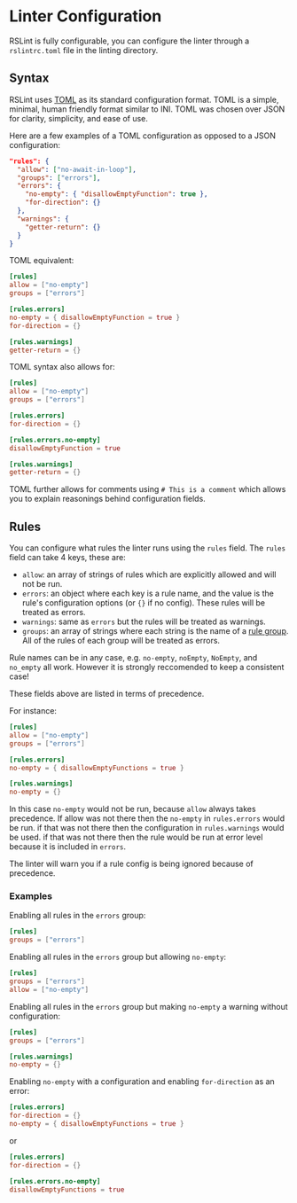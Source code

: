 # Linter Configuration

RSLint is fully configurable, you can configure the linter through a `rslintrc.toml` file in the linting directory.

## Syntax

RSLint uses [TOML](https://toml.io/en/) as its standard configuration format. TOML is a simple, minimal, human friendly format similar to INI.
TOML was chosen over JSON for clarity, simplicity, and ease of use.

Here are a few examples of a TOML configuration as opposed to a JSON configuration:

```json
"rules": {
  "allow": ["no-await-in-loop"],
  "groups": ["errors"],
  "errors": {
    "no-empty": { "disallowEmptyFunction": true },
    "for-direction": {}
  },
  "warnings": {
    "getter-return": {}
  }
}
```

TOML equivalent:

```toml
[rules]
allow = ["no-empty"]
groups = ["errors"]

[rules.errors]
no-empty = { disallowEmptyFunction = true }
for-direction = {}

[rules.warnings]
getter-return = {}
```

TOML syntax also allows for:

```toml
[rules]
allow = ["no-empty"]
groups = ["errors"]

[rules.errors]
for-direction = {}

[rules.errors.no-empty]
disallowEmptyFunction = true

[rules.warnings]
getter-return = {}
```

TOML further allows for comments using `# This is a comment` which allows you to explain reasonings behind
configuration fields.

## Rules

You can configure what rules the linter runs using the `rules` field.
The `rules` field can take 4 keys, these are:

- `allow`: an array of strings of rules which are explicitly allowed and will not be run.
- `errors`: an object where each key is a rule name, and the value is the rule's configuration options (or `{}` if no config). These rules will be treated as errors.
- `warnings`: same as `errors` but the rules will be treated as warnings.
- `groups`: an array of strings where each string is the name of a [rule group](./rules). All of the rules of each group will be treated as errors.

Rule names can be in any case, e.g. `no-empty`, `noEmpty`, `NoEmpty`, and `no_empty` all work. However it is strongly reccomended to keep a consistent case!

These fields above are listed in terms of precedence.

For instance:

```toml
[rules]
allow = ["no-empty"]
groups = ["errors"]

[rules.errors]
no-empty = { disallowEmptyFunctions = true }

[rules.warnings]
no-empty = {}
```

In this case `no-empty` would not be run, because `allow` always takes precedence. If allow was not there then the `no-empty` in `rules.errors` would
be run. if that was not there then the configuration in `rules.warnings` would be used. if that was not there then the rule would be run at error level because it is included in `errors`.

The linter will warn you if a rule config is being ignored because of precedence.

### Examples

Enabling all rules in the `errors` group:

```toml
[rules]
groups = ["errors"]
```

Enabling all rules in the `errors` group but allowing `no-empty`:

```toml
[rules]
groups = ["errors"]
allow = ["no-empty"]
```

Enabling all rules in the `errors` group but making `no-empty` a warning without configuration:

```toml
[rules]
groups = ["errors"]

[rules.warnings]
no-empty = {}
```

Enabling `no-empty` with a configuration and enabling `for-direction` as an error:

```toml
[rules.errors]
for-direction = {}
no-empty = { disallowEmptyFunctions = true }
```

or

```toml
[rules.errors]
for-direction = {}

[rules.errors.no-empty]
disallowEmptyFunctions = true
```
